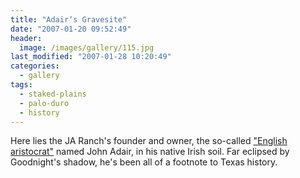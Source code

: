 ```yaml
---
title: "Adair‘s Gravesite"
date: "2007-01-20 09:52:49"
header:
  image: /images/gallery/115.jpg
last_modified: "2007-01-28 10:20:49"
categories:
  - gallery
tags:
  - staked-plains
  - palo-duro
  - history   
---
```

Here lies the JA Ranch's founder and owner, the so-called ["English aristocrat"](http://www.tsha.utexas.edu/handbook/online/articles/JJ/apj1.html "English aristocrat") named John Adair, in his native Irish soil. Far eclipsed by Goodnight's shadow, he's been all of a footnote to Texas history.
